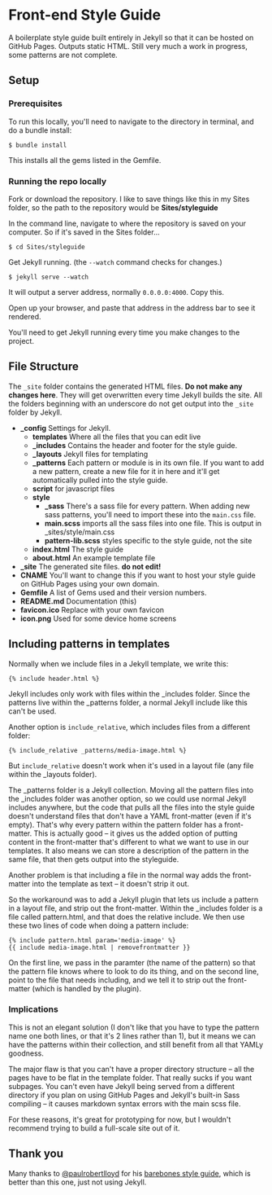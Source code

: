 # Front-end Style Guide

A boilerplate style guide built entirely in Jekyll so that it can be hosted on GitHub Pages. Outputs static HTML. Still very much a work in progress, some patterns are not complete.

## Setup

### Prerequisites

To run this locally, you'll need to navigate to the directory in terminal, and do a bundle install:

    $ bundle install

This installs all the gems listed in the Gemfile.

### Running the repo locally

Fork or download the repository. I like to save things like this in my Sites folder, so the path to the repository would be **Sites/styleguide**

In the command line, navigate to where the repository is saved on your computer. So if it's saved in the Sites folder…

    $ cd Sites/styleguide

Get Jekyll running. (the `--watch` command checks for changes.)

    $ jekyll serve --watch

It will output a server address, normally `0.0.0.0:4000`. Copy this.

Open up your browser, and paste that address in the address bar to see it rendered.

You'll need to get Jekyll running every time you make changes to the project.

## File Structure

The `_site` folder contains the generated HTML files. **Do not make any changes here**. They will get overwritten every time Jekyll builds the site. All the folders beginning with an underscore do not get output into the `_site` folder by Jekyll.

* **_config** Settings for Jekyll.
    * **templates** Where all the files that you can edit live
    * **_includes** Contains the header and footer for the style guide.
    * **_layouts** Jekyll files for templating
    * **_patterns** Each pattern or module is in its own file. If you want to add a new pattern, create a new file for it in here and it'll get automatically pulled into the style guide.
    * **script** for javascript files
    * **style**
        * **_sass** There's a sass file for every pattern. When adding new sass patterns, you'll need to import these into the `main.css` file.
        * **main.scss** imports all the sass files into one file. This is output in _sites/style/main.css
        * **pattern-lib.scss** styles specific to the style guide, not the site
    * **index.html** The style guide
    * **about.html** An example template file
* **_site** The generated site files. **do not edit!**
* **CNAME** You'll want to change this if you want to host your style guide on GitHub Pages using your own domain.
* **Gemfile** A list of Gems used and their version numbers.
* **README.md** Documentation (this)
* **favicon.ico** Replace with your own favicon
* **icon.png** Used for some device home screens

## Including patterns in templates

Normally when we include files in a Jekyll template, we write this:

```
{% include header.html %}
```

Jekyll includes only work with files within the _includes folder. Since the patterns live within the _patterns folder, a normal Jekyll include like this can't be used.

Another option is `include_relative`, which includes files from a different folder:

```
{% include_relative _patterns/media-image.html %}
```

But `include_relative` doesn't work when it's used in a layout file (any file within the _layouts folder).

The _patterns folder is a Jekyll collection. Moving all the pattern files into the _includes folder was another option, so we could use normal Jekyll includes anywhere, but the code that pulls all the files into the style guide doesn't understand files that don't have a YAML front-matter (even if it's empty). That's why every pattern within the pattern folder has a front-matter. This is actually good – it gives us the added option of putting content in the front-matter that's different to what we want to use in our templates. It also means we can store a description of the pattern in the same file, that then gets output into the styleguide.

Another problem is that including a file in the normal way adds the front-matter into the template as text – it doesn't strip it out.

So the workaround was to add a Jekyll plugin that lets us include a pattern in a layout file, and strip out the front-matter. Within the _includes folder is a file called pattern.html, and that does the relative include. We then use these two lines of code when doing a pattern include:

```
{% include pattern.html param='media-image' %}
{{ include media-image.html | removefrontmatter }}
```

On the first line, we pass in the paramter (the name of the pattern) so that the pattern file knows where to look to do its thing, and on the second line, point to the file that needs including, and we tell it to strip out the front-matter (which is handled by the plugin).

### Implications

This is not an elegant solution (I don't like that you have to type the pattern name one both lines, or that it's 2 lines rather than 1), but it means we can have the patterns within their collection, and still benefit from all that YAMLy goodness.

The major flaw is that you can't have a proper directory structure – all the pages have to be flat in the template folder. That really sucks if you want subpages. You can't even have Jekyll being served from a different directory if you plan on using GitHub Pages and Jekyll's built-in Sass compiling – it causes markdown syntax errors with the main scss file.

For these reasons, it's great for prototyping for now, but I wouldn't recommend trying to build a full-scale site out of it.

## Thank you

Many thanks to [@paulrobertlloyd](https://twitter.com/paulrobertlloyd) for his [barebones style guide](https://barebones.paulrobertlloyd.com/), which is better than this one, just not using Jekyll.
